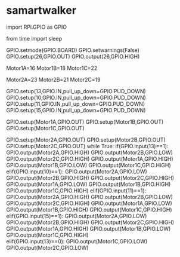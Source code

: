 # samartwalker
import RPi.GPIO as GPIO

from time import sleep

GPIO.setmode(GPIO.BOARD)
GPIO.setwarnings(False)
GPIO.setup(26,GPIO.OUT)
GPIO.output(26,GPIO.HIGH)

Motor1A=16
Motor1B=18
Motor1C=22

Motor2A=23
Motor2B=21
Motor2C=19

GPIO.setup(13,GPIO.IN,pull_up_down=GPIO.PUD_DOWN)
GPIO.setup(10,GPIO.IN,pull_up_down=GPIO.PUD_DOWN)
GPIO.setup(11,GPIO.IN,pull_up_down=GPIO.PUD_DOWN)
GPIO.setup(15,GPIO.IN,pull_up_down=GPIO.PUD_DOWN)

GPIO.setup(Motor1A,GPIO.OUT)
GPIO.setup(Motor1B,GPIO.OUT)
GPIO.setup(Motor1C,GPIO.OUT)

GPIO.setup(Motor2A,GPIO.OUT)
GPIO.setup(Motor2B,GPIO.OUT)
GPIO.setup(Motor2C,GPIO.OUT)
while True:
    if(GPIO.input(13)==1):
       GPIO.output(Motor2A,GPIO.HIGH)
       GPIO.output(Motor2B,GPIO.LOW)
       GPIO.output(Motor2C,GPIO.HIGH)
       GPIO.output(Motor1A,GPIO.HIGH)
       GPIO.output(Motor1B,GPIO.LOW)
       GPIO.output(Motor1C,GPIO.HIGH)
    elif(GPIO.input(10)==1):
       GPIO.output(Motor2A,GPIO.LOW)
       GPIO.output(Motor2B,GPIO.HIGH)
       GPIO.output(Motor2C,GPIO.HIGH)
       GPIO.output(Motor1A,GPIO.LOW)
       GPIO.output(Motor1B,GPIO.HIGH)
       GPIO.output(Motor1C,GPIO.HIGH)
    elif(GPIO.input(11)==1):
       GPIO.output(Motor2A,GPIO.HIGH)
       GPIO.output(Motor2B,GPIO.LOW)
       GPIO.output(Motor2C,GPIO.HIGH)
       GPIO.output(Motor1A,GPIO.LOW)
       GPIO.output(Motor1B,GPIO.HIGH)
       GPIO.output(Motor1C,GPIO.HIGH) 
    elif(GPIO.input(15)==1):
       GPIO.output(Motor2A,GPIO.LOW)
       GPIO.output(Motor2B,GPIO.HIGH)
       GPIO.output(Motor2C,GPIO.HIGH)
       GPIO.output(Motor1A,GPIO.HIGH)
       GPIO.output(Motor1B,GPIO.LOW)
       GPIO.output(Motor1C,GPIO.HIGH)      
    elif(GPIO.input(13)==0):
        GPIO.output(Motor1C,GPIO.LOW)
        GPIO.output(Motor2C,GPIO.LOW)
    
